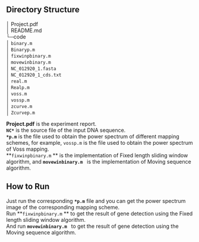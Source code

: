 ## Directory Structure

│  Project.pdf  
│  README.md  
└─code  
	│  `binary.m`  
	│  `Binaryp.m `  
	│  `fixwinpbinary.m`   
    │  `movewinbinary.m  `   
    │  `NC_012920_1.fasta`   
    │  `NC_012920_1_cds.txt`   
    │  `real.m`   
    │  `Realp.m`   
    │  `voss.m`   
    │  `vossp.m`   
    │  `zcurve.m`   
    │  `Zcurvep.m`        

**Project.pdf** is the experiment report.  
**`NC*`** is the source file of the input DNA sequence.  
**`*p.m`** is the file used to obtain the power spectrum of different mapping schemes, for example, `vossp.m` is the file used to obtain the power spectrum of Voss mapping.    
**`fixwinpbinary.m` ** is the implementation of Fixed length sliding window algorithm, and **`movewinbinary.m `** is the implementation of Moving sequence algorithm.

## How to Run

Just run the corresponding **`*p.m`** file and you can get the power spectrum image of the corresponding mapping scheme.   
Run **`fixwinpbinary.m` ** to get the result of gene detection using the Fixed length sliding window algorithm.  
And run **`movewinbinary.m `** to get the result of gene detection using the Moving sequence algorithm.
